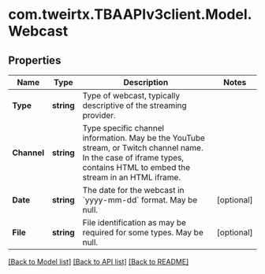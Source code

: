 
# com.tweirtx.TBAAPIv3client.Model.Webcast

## Properties

Name | Type | Description | Notes
------------ | ------------- | ------------- | -------------
**Type** | **string** | Type of webcast, typically descriptive of the streaming provider. | 
**Channel** | **string** | Type specific channel information. May be the YouTube stream, or Twitch channel name. In the case of iframe types, contains HTML to embed the stream in an HTML iframe. | 
**Date** | **string** | The date for the webcast in &#x60;yyyy-mm-dd&#x60; format. May be null. | [optional] 
**File** | **string** | File identification as may be required for some types. May be null. | [optional] 

[[Back to Model list]](../README.md#documentation-for-models)
[[Back to API list]](../README.md#documentation-for-api-endpoints)
[[Back to README]](../README.md)

